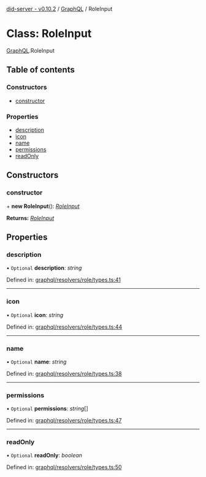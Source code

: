[did-server - v0.10.2](../README.md) / [GraphQL](../modules/graphql.md) / RoleInput

# Class: RoleInput

[GraphQL](../modules/graphql.md).RoleInput

## Table of contents

### Constructors

- [constructor](graphql.roleinput.md#constructor)

### Properties

- [description](graphql.roleinput.md#description)
- [icon](graphql.roleinput.md#icon)
- [name](graphql.roleinput.md#name)
- [permissions](graphql.roleinput.md#permissions)
- [readOnly](graphql.roleinput.md#readonly)

## Constructors

### constructor

\+ **new RoleInput**(): [*RoleInput*](graphql.roleinput.md)

**Returns:** [*RoleInput*](graphql.roleinput.md)

## Properties

### description

• `Optional` **description**: *string*

Defined in: [graphql/resolvers/role/types.ts:41](https://github.com/Puzzlepart/did/blob/dev/server/graphql/resolvers/role/types.ts#L41)

___

### icon

• `Optional` **icon**: *string*

Defined in: [graphql/resolvers/role/types.ts:44](https://github.com/Puzzlepart/did/blob/dev/server/graphql/resolvers/role/types.ts#L44)

___

### name

• `Optional` **name**: *string*

Defined in: [graphql/resolvers/role/types.ts:38](https://github.com/Puzzlepart/did/blob/dev/server/graphql/resolvers/role/types.ts#L38)

___

### permissions

• `Optional` **permissions**: *string*[]

Defined in: [graphql/resolvers/role/types.ts:47](https://github.com/Puzzlepart/did/blob/dev/server/graphql/resolvers/role/types.ts#L47)

___

### readOnly

• `Optional` **readOnly**: *boolean*

Defined in: [graphql/resolvers/role/types.ts:50](https://github.com/Puzzlepart/did/blob/dev/server/graphql/resolvers/role/types.ts#L50)
